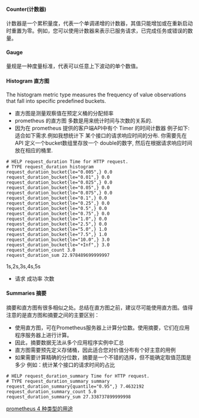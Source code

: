 #### Counter(计数器)
计数器是一个累积量度，代表一个单调递增的计数器，其值只能增加或在重新启动时重置为零。例如，您可以使用计数器来表示已服务请求，已完成任务或错误的数量。
#### Gauge
量规是一种度量标准，代表可以任意上下波动的单个数值。
####  Histogram 直方图
The histogram metric type measures the frequency of value observations that fall into specific predefined buckets.
- 直方图是测量观察值在预定义桶的分配频率
- prometheus 的直方图 多数是用来统计时间与次数的关系的.
- 因为在 prometheus 提供的客户端API中有个 Timer 的时间计数器
例子如下:
适合如下需求.例如我想统计下
某个接口的请求响应时间的分布.
你需要先在 API 定义一个bucket数组里存放一个 double的数字,
然后在根据请求响应时间放在相应的桶里.
```shell
# HELP request_duration Time for HTTP request.
# TYPE request_duration histogram
request_duration_bucket{le="0.005",} 0.0
request_duration_bucket{le="0.01",} 0.0
request_duration_bucket{le="0.025",} 0.0
request_duration_bucket{le="0.05",} 0.0
request_duration_bucket{le="0.075",} 0.0
request_duration_bucket{le="0.1",} 0.0
request_duration_bucket{le="0.25",} 0.0
request_duration_bucket{le="0.5",} 0.0
request_duration_bucket{le="0.75",} 0.0
request_duration_bucket{le="1.0",} 0.0
request_duration_bucket{le="2.5",} 0.0
request_duration_bucket{le="5.0",} 1.0
request_duration_bucket{le="7.5",} 1.0
request_duration_bucket{le="10.0",} 3.0
request_duration_bucket{le="+Inf",} 3.0
request_duration_count 3.0
request_duration_sum 22.978489699999997
```
 1s,2s,3s,4s,5s
- 请求 成功率  次数
#### Summaries 摘要
摘要和直方图有很多相似之处。总结在直方图之前，建议尽可能使用直方图。值得注意的是直方图和摘要之间的主要区别：
- 使用直方图，可在Prometheus服务器上计算分位数。使用摘要，它们在应用程序服务器上进行计算。
- 因此，摘要数据无法从多个应用程序实例中汇总
- 直方图需要预先定义存储桶，因此适合您对价值分布有个好主意的用例
- 如果需要计算精确的分位数，摘要是一个不错的选择，但不能确定取值范围是多少
例如：统计某个接口的请求时间的占比
```
# HELP request_duration_summary Time for HTTP request.
# TYPE request_duration_summary summary
request_duration_summary{quantile="0.95",} 7.4632192
request_duration_summary_count 5.0
request_duration_summary_sum 27.338737899999998
```
[prometheus 4 种类型的用途](https://tomgregory.com/the-four-types-of-prometheus-metrics/#3_Histograms)

